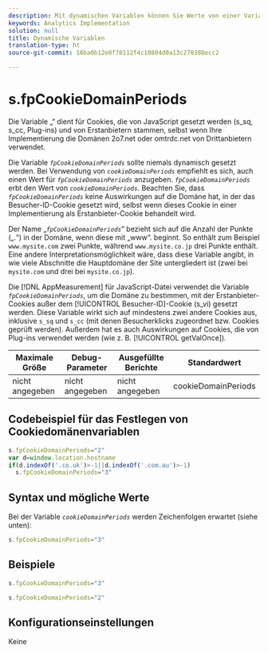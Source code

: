 ```yaml
---
description: Mit dynamischen Variablen können Sie Werte von einer Variablen in eine andere kopieren, ohne die vollständigen Werte mehrfach in die Bildanforderung auf Ihrer Site eingeben zu müssen.
keywords: Analytics Implementation
solution: null
title: Dynamische Variablen
translation-type: ht
source-git-commit: 16ba0b12e0f70112f4c10804d0a13c278388ecc2

---
```



# s.fpCookieDomainPeriods

Die Variable „“ dient für Cookies, die von JavaScript gesetzt werden (s_sq, s_cc, Plug-ins) und von Erstanbietern stammen, selbst wenn Ihre Implementierung die Domänen 2o7.net oder omtrdc.net von Drittanbietern verwendet.

Die Variable *`fpCookieDomainPeriods`* sollte niemals dynamisch gesetzt werden. Bei Verwendung von *`cookieDomainPeriods`* empfiehlt es sich, auch einen Wert für *`fpCookieDomainPeriods`* anzugeben. *`fpCookieDomainPeriods`* erbt den Wert von *`cookieDomainPeriods`*. Beachten Sie, dass *`fpCookieDomainPeriods`* keine Auswirkungen auf die Domäne hat, in der das Besucher-ID-Cookie gesetzt wird, selbst wenn dieses Cookie in einer Implementierung als Erstanbieter-Cookie behandelt wird.

Der Name „*`fpCookieDomainPeriods`*“ bezieht sich auf die Anzahl der Punkte („.“) in der Domäne, wenn diese mit „www“. beginnt. So enthält zum Beispiel `www.mysite.com` zwei Punkte, während `www.mysite.co.jp` drei Punkte enthält. Eine andere Interpretationsmöglichkeit wäre, dass diese Variable angibt, in wie viele Abschnitte die Hauptdomäne der Site untergliedert ist (zwei bei `mysite.com` und drei bei `mysite.co.jp`).

Die [!DNL AppMeasurement] für JavaScript-Datei verwendet die Variable *`fpCookieDomainPeriods`*, um die Domäne zu bestimmen, mit der Erstanbieter-Cookies außer dem [!UICONTROL Besucher-ID]-Cookie (s_vi) gesetzt werden. Diese Variable wirkt sich auf mindestens zwei andere Cookies aus, inklusive `s_sq` und `s_cc` (mit denen Besucherklicks zugeordnet bzw. Cookies geprüft werden). Außerdem hat es auch Auswirkungen auf Cookies, die von Plug-ins verwendet werden (wie z. B. [!UICONTROL getValOnce]).

| Maximale Größe | Debug-Parameter | Ausgefüllte Berichte | Standardwert |
|---|---|---|---|
| nicht angegeben | nicht angegeben | nicht angegeben | cookieDomainPeriods |

## Codebeispiel für das Festlegen von Cookiedomänenvariablen

```js
s.fpCookieDomainPeriods="2" 
var d=window.location.hostname 
if(d.indexOf('.co.uk')>-1||d.indexOf('.com.au')>-1) 
  s.fpCookieDomainPeriods="3" 
```

## Syntax und mögliche Werte

Bei der Variable *`cookieDomainPeriods`* werden Zeichenfolgen erwartet (siehe unten):

```js
s.fpCookieDomainPeriods="3"
```

## Beispiele

```js
s.fpCookieDomainPeriods="3"
```

```js
s.fpCookieDomainPeriods="2"
```

## Konfigurationseinstellungen

Keine

